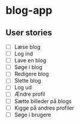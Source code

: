 # blog-app

## User stories

- [ ] Læse blog
- [ ] Log ind
- [ ] Lave en blog
- [ ] Søge i blog
- [ ] Redigere blog
- [ ] Slette blog
- [ ] Log ud
- [ ] Ændre profil
- [ ] Sætte billeder på blogs
- [ ] Kigge på andres profiler
- [ ] Søge i brugere
